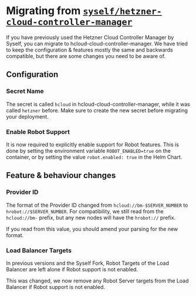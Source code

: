 # Migrating from [`syself/hetzner-cloud-controller-manager`](https://github.com/syself/hetzner-cloud-controller-manager)

If you have previously used the Hetzner Cloud Controller Manager by Syself, you can migrate to hcloud-cloud-controller-manager. We have tried to keep the configuration & features mostly the same and backwards compatible, but there are some changes you need to be aware of.

## Configuration

### Secret Name

The secret is called `hcloud` in hcloud-cloud-controller-manager, while it was called `hetzner` before. Make sure to create the new secret before migrating your deployment.

### Enable Robot Support

It is now required to explicitly enable support for Robot features. This is done by setting the environment variable `ROBOT_ENABLED=true` on the container, or by setting the value `robot.enabled: true` in the Helm Chart.

## Feature & behaviour changes

### Provider ID

The format of the Provider ID changed from `hcloud://bm-$SERVER_NUMBER` to `hrobot://$SERVER_NUMBER`. For compatibility, we still read from the `hcloud://bm-` prefix, but any new nodes will have the `hrobot://` prefix.

If you read from this value, you should amend your parsing for the new format.

### Load Balancer Targets

In previous versions and the Syself Fork, Robot Targets of the Load Balancer are left alone if Robot support is not enabled.

This was changed, we now remove any Robot Server targets from the Load Balancer if Robot support is not enabled.
